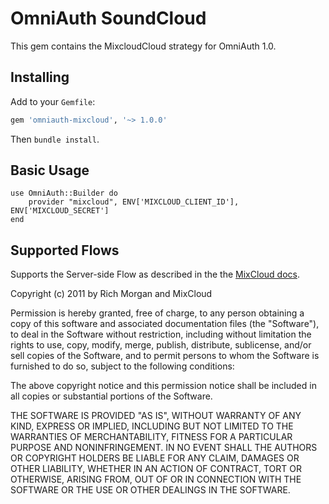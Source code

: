 # OmniAuth SoundCloud

This gem contains the MixcloudCloud strategy for OmniAuth 1.0.

## Installing

Add to your `Gemfile`:

```ruby
gem 'omniauth-mixcloud', '~> 1.0.0'
```

Then `bundle install`.

## Basic Usage

    use OmniAuth::Builder do
    	provider "mixcloud", ENV['MIXCLOUD_CLIENT_ID'], ENV['MIXCLOUD_SECRET']
    end

## Supported Flows

Supports the Server-side Flow as described in the the [MixCloud docs](http://www.mixcloud.com/developers/#authorization).

Copyright (c) 2011 by Rich Morgan and MixCloud

Permission is hereby granted, free of charge, to any person obtaining a copy of this software and associated documentation files (the "Software"), to deal in the Software without restriction, including without limitation the rights to use, copy, modify, merge, publish, distribute, sublicense, and/or sell copies of the Software, and to permit persons to whom the Software is furnished to do so, subject to the following conditions:

The above copyright notice and this permission notice shall be included in all copies or substantial portions of the Software.

THE SOFTWARE IS PROVIDED "AS IS", WITHOUT WARRANTY OF ANY KIND, EXPRESS OR IMPLIED, INCLUDING BUT NOT LIMITED TO THE WARRANTIES OF MERCHANTABILITY, FITNESS FOR A PARTICULAR PURPOSE AND NONINFRINGEMENT. IN NO EVENT SHALL THE AUTHORS OR COPYRIGHT HOLDERS BE LIABLE FOR ANY CLAIM, DAMAGES OR OTHER LIABILITY, WHETHER IN AN ACTION OF CONTRACT, TORT OR OTHERWISE, ARISING FROM, OUT OF OR IN CONNECTION WITH THE SOFTWARE OR THE USE OR OTHER DEALINGS IN THE SOFTWARE.
